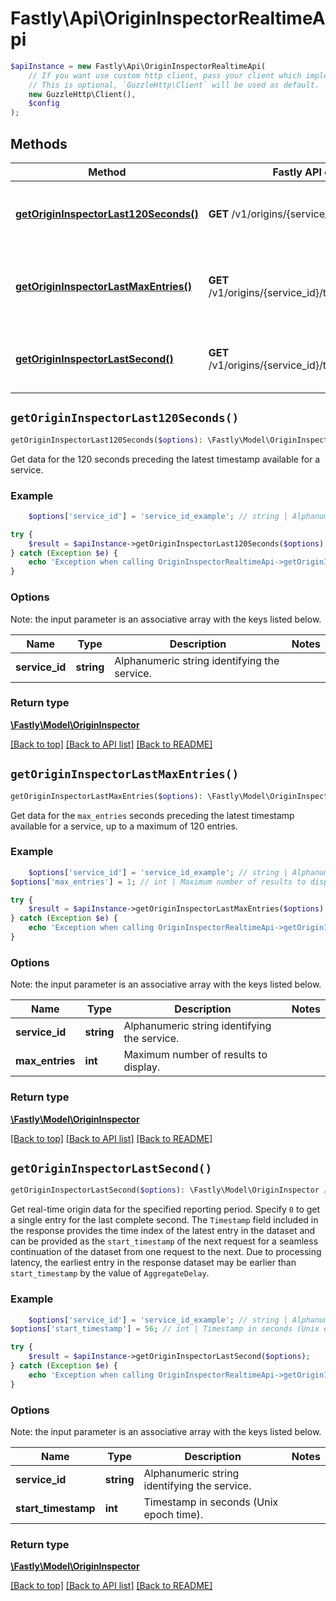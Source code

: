 # Fastly\Api\OriginInspectorRealtimeApi


```php
$apiInstance = new Fastly\Api\OriginInspectorRealtimeApi(
    // If you want use custom http client, pass your client which implements `GuzzleHttp\ClientInterface`.
    // This is optional, `GuzzleHttp\Client` will be used as default.
    new GuzzleHttp\Client(),
    $config
);
```

## Methods

Method | Fastly API endpoint | Description
------------- | ------------- | -------------
[**getOriginInspectorLast120Seconds()**](OriginInspectorRealtimeApi.md#getOriginInspectorLast120Seconds) | **GET** /v1/origins/{service_id}/ts/h | Get real-time origin data for the last 120 seconds
[**getOriginInspectorLastMaxEntries()**](OriginInspectorRealtimeApi.md#getOriginInspectorLastMaxEntries) | **GET** /v1/origins/{service_id}/ts/h/limit/{max_entries} | Get a limited number of real-time origin data entries
[**getOriginInspectorLastSecond()**](OriginInspectorRealtimeApi.md#getOriginInspectorLastSecond) | **GET** /v1/origins/{service_id}/ts/{start_timestamp} | Get real-time origin data from specific time.


## `getOriginInspectorLast120Seconds()`

```php
getOriginInspectorLast120Seconds($options): \Fastly\Model\OriginInspector // Get real-time origin data for the last 120 seconds
```

Get data for the 120 seconds preceding the latest timestamp available for a service.

### Example
```php
    $options['service_id'] = 'service_id_example'; // string | Alphanumeric string identifying the service.

try {
    $result = $apiInstance->getOriginInspectorLast120Seconds($options);
} catch (Exception $e) {
    echo 'Exception when calling OriginInspectorRealtimeApi->getOriginInspectorLast120Seconds: ', $e->getMessage(), PHP_EOL;
}
```

### Options

Note: the input parameter is an associative array with the keys listed below.

Name | Type | Description  | Notes
------------- | ------------- | ------------- | -------------
**service_id** | **string** | Alphanumeric string identifying the service. |

### Return type

[**\Fastly\Model\OriginInspector**](../Model/OriginInspector.md)

[[Back to top]](#) [[Back to API list]](../../README.md#endpoints)
[[Back to README]](../../README.md)

## `getOriginInspectorLastMaxEntries()`

```php
getOriginInspectorLastMaxEntries($options): \Fastly\Model\OriginInspector // Get a limited number of real-time origin data entries
```

Get data for the `max_entries` seconds preceding the latest timestamp available for a service, up to a maximum of 120 entries.

### Example
```php
    $options['service_id'] = 'service_id_example'; // string | Alphanumeric string identifying the service.
$options['max_entries'] = 1; // int | Maximum number of results to display.

try {
    $result = $apiInstance->getOriginInspectorLastMaxEntries($options);
} catch (Exception $e) {
    echo 'Exception when calling OriginInspectorRealtimeApi->getOriginInspectorLastMaxEntries: ', $e->getMessage(), PHP_EOL;
}
```

### Options

Note: the input parameter is an associative array with the keys listed below.

Name | Type | Description  | Notes
------------- | ------------- | ------------- | -------------
**service_id** | **string** | Alphanumeric string identifying the service. |
**max_entries** | **int** | Maximum number of results to display. |

### Return type

[**\Fastly\Model\OriginInspector**](../Model/OriginInspector.md)

[[Back to top]](#) [[Back to API list]](../../README.md#endpoints)
[[Back to README]](../../README.md)

## `getOriginInspectorLastSecond()`

```php
getOriginInspectorLastSecond($options): \Fastly\Model\OriginInspector // Get real-time origin data from specific time.
```

Get real-time origin data for the specified reporting period. Specify `0` to get a single entry for the last complete second. The `Timestamp` field included in the response provides the time index of the latest entry in the dataset and can be provided as the `start_timestamp` of the next request for a seamless continuation of the dataset from one request to the next. Due to processing latency, the earliest entry in the response dataset may be earlier than `start_timestamp` by the value of `AggregateDelay`.

### Example
```php
    $options['service_id'] = 'service_id_example'; // string | Alphanumeric string identifying the service.
$options['start_timestamp'] = 56; // int | Timestamp in seconds (Unix epoch time).

try {
    $result = $apiInstance->getOriginInspectorLastSecond($options);
} catch (Exception $e) {
    echo 'Exception when calling OriginInspectorRealtimeApi->getOriginInspectorLastSecond: ', $e->getMessage(), PHP_EOL;
}
```

### Options

Note: the input parameter is an associative array with the keys listed below.

Name | Type | Description  | Notes
------------- | ------------- | ------------- | -------------
**service_id** | **string** | Alphanumeric string identifying the service. |
**start_timestamp** | **int** | Timestamp in seconds (Unix epoch time). |

### Return type

[**\Fastly\Model\OriginInspector**](../Model/OriginInspector.md)

[[Back to top]](#) [[Back to API list]](../../README.md#endpoints)
[[Back to README]](../../README.md)
